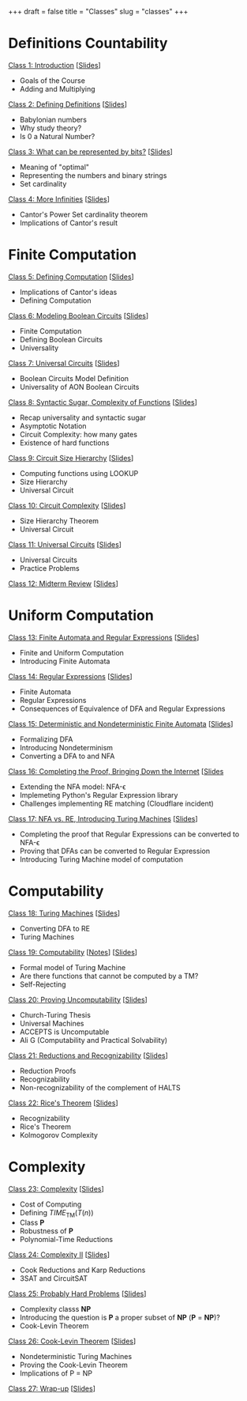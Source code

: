 +++
draft = false
title = "Classes"
slug = "classes"
+++

# Definitions Countability

[Class 1: Introduction](/class1) [[Slides](https://www.dropbox.com/s/b1j3viac24er0zb/class1.pdf?dl=0)]
- Goals of the Course
- Adding and Multiplying

[Class 2: Defining Definitions](/class2) [[Slides](https://www.dropbox.com/s/70p02wh0v60jhjx/class2.pdf?dl=0)]
- Babylonian numbers
- Why study theory?
- Is 0 a Natural Number?

[Class 3: What can be represented by bits?](/class3) [[Slides](https://www.dropbox.com/s/w6cpp8awawklqyv/class3.pdf?dl=0)]
- Meaning of "optimal"
- Representing the numbers and binary strings
- Set cardinality

[Class 4: More Infinities](/class4) [[Slides](https://www.dropbox.com/s/jls3abg761hx23a/class4.pdf?dl=0)]
- Cantor's Power Set cardinality theorem
- Implications of Cantor's result

# Finite Computation

[Class 5: Defining Computation](/class5) [[Slides](https://www.dropbox.com/s/qebzsemfh75y8h3/class5.pdf?dl=0)]
- Implications of Cantor's ideas
- Defining Computation


[Class 6: Modeling Boolean Circuits](/class6) [[Slides](https://www.dropbox.com/s/da98q17xl19bkm3/class6.pdf?dl=0)]
- Finite Computation
- Defining Boolean Circuits
- Universality

[Class 7: Universal Circuits](/class7) [[Slides](https://www.dropbox.com/s/1sbdh70qq6javef/class7.pdf?dl=0)]
- Boolean Circuits Model Definition
- Universality of AON Boolean Circuits

[Class 8: Syntactic Sugar, Complexity of Functions](/class8) [[Slides](https://www.dropbox.com/s/bdsu8m6zp4h369w/class8.pdf?dl=0)]
- Recap universality and syntactic sugar
- Asymptotic Notation
- Circuit Complexity: how many gates
- Existence of hard functions

[Class 9: Circuit Size Hierarchy](/class9) [[Slides](https://www.dropbox.com/s/29ge0bwnmumdt5b/class9.pdf?dl=0)]
- Computing functions using LOOKUP
- Size Hierarchy
- Universal Circuit

[Class 10: Circuit Complexity](/class10) [[Slides](https://www.dropbox.com/s/ui767kegs2u4aa8/class10.pdf?dl=0)]
- Size Hierarchy Theorem
- Universal Circuit

[Class 11: Universal Circuits](/class11) [[Slides](https://www.dropbox.com/s/rgam4q3tlbx6wq8/class11.pdf?dl=0)]
- Universal Circuits
- Practice Problems

[Class 12: Midterm Review](/class12) [[Slides](https://www.dropbox.com/s/xa0z6jewnhu9jji/class12.pdf?dl=0)]

# Uniform Computation

[Class 13: Finite Automata and Regular Expressions](/class13) [[Slides](https://www.dropbox.com/s/p1iru3eklm51m3e/class13.pdf?dl=0)]
- Finite and Uniform Computation
- Introducing Finite Automata

[Class 14: Regular Expressions](/class14) [[Slides](https://www.dropbox.com/s/123gfvltu504te9/class14.pdf?dl=0)]
- Finite Automata
- Regular Expressions
- Consequences of Equivalence of DFA and Regular Expressions

[Class 15: Deterministic and Nondeterministic Finite Automata](/class15) [[Slides](https://www.dropbox.com/s/zczgqmtshw7cllk/class15.pdf?dl=0)]
- Formalizing DFA
- Introducing Nondeterminism
- Converting a DFA to and NFA

[Class 16: Completing the Proof, Bringing Down the Internet](/class16/) [[Slides](https://www.dropbox.com/s/h31y0k91iektktb/class16.pdf?dl=0)
- Extending the NFA model: NFA-&varepsilon;
- Implemeting Python's Regular Expression library
- Challenges implementing RE matching (Cloudflare incident)

[Class 17: NFA vs. RE, Introducing Turing Machines](/class17) [[Slides](https://www.dropbox.com/s/zgb916gyqi087jo/class17.pdf?dl=0)]  
- Completing the proof that Regular Expressions can be converted to NFA-&varepsilon;
- Proving that DFAs can be converted to Regular Expression
- Introducing Turing Machine model of computation

# Computability

[Class 18: Turing Machines](/class18) [[Slides](https://www.dropbox.com/s/8r79pklw5weuney/class18.pdf?dl=0)]
- Converting DFA to RE
- Turing Machines

[Class 19: Computability](/class19) [[Notes](/docs/tmnotes.pdf)] [[Slides](https://www.dropbox.com/s/wkk6b2itoncgqul/class19.pdf?dl=0)]
- Formal model of Turing Machine
- Are there functions that cannot be computed by a TM?
- Self-Rejecting

[Class 20: Proving Uncomputability](/class20) [[Slides](https://www.dropbox.com/s/r5v70s5acql8k9b/class20.pdf?dl=0)]
- Church-Turing Thesis
- Universal Machines
- ACCEPTS is Uncomputable
- Ali G (Computability and Practical Solvability)

[Class 21: Reductions and Recognizability](/class21) [[Slides](https://www.dropbox.com/s/orpme8k2ld264k6/class21.pdf?dl=0)]
- Reduction Proofs
- Recognizability
- Non-recognizability of the complement of HALTS

[Class 22: Rice's Theorem](/class22) [[Slides](https://www.dropbox.com/s/todwiwrz55rk3zz/class22.pdf?dl=0)]
- Recognizability
- Rice's Theorem
- Kolmogorov Complexity

# Complexity

[Class 23: Complexity](/class23) [[Slides](https://www.dropbox.com/s/2vmiv30msouz2vy/class23.pdf?dl=0)]
- Cost of Computing
- Defining <em>TIME</em><sub>TM</sub>(_T_(_n_))
- Class <b>P</b>
- Robustness of <b>P</b>
- Polynomial-Time Reductions

[Class 24: Complexity II](/class24) [[Slides](https://www.dropbox.com/s/0dd0ryl36xv54sd/class24.pdf?dl=0)]
- Cook Reductions and Karp Reductions
- 3SAT and CircuitSAT

[Class 25: Probably Hard Problems](/class25) [[Slides](https://www.dropbox.com/s/75jnbnk1ygipb75/class25.pdf?dl=0)]
- Complexity classs <b>NP</b>
- Introducing the question is <b>P</b> a proper subset of <b>NP</b> (<b>P</b> = <b>NP</b>)?
- Cook-Levin Theorem

[Class 26: Cook-Levin Theorem](/class26) [[Slides](https://www.dropbox.com/s/0u27f3qd5ry7auj/class26.pdf?dl=0)]
- Nondeterministic Turing Machines
- Proving the Cook-Levin Theorem
- Implications of P = NP

[Class 27: Wrap-up](/class27) [[Slides](https://www.dropbox.com/s/mhvwzsyp17rjsst/class27.pdf?dl=0)]